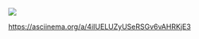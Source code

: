 <html>

<a href="https://codeclimate.com/github/codeclimate/codeclimate/maintainability"><img src="https://api.codeclimate.com/v1/badges/a99a88d28ad37a79dbf6/maintainability" /></a>
</html>

https://asciinema.org/a/4iIUELUZyUSeRSGv6vAHRKjE3
